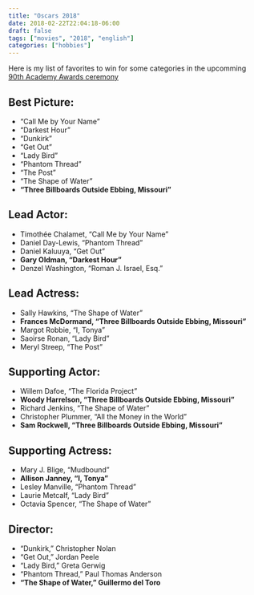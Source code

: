 ```yaml
---
title: "Oscars 2018"
date: 2018-02-22T22:04:18-06:00
draft: false
tags: ["movies", "2018", "english"]
categories: ["hobbies"]
---
```


Here is my list of favorites to win for some categories in the upcomming [90th Academy Awards ceremony](https://www.oscars.org/oscars/ceremonies/2018) 

## Best Picture:

  * “Call Me by Your Name”
  * “Darkest Hour”
  * “Dunkirk”
  * “Get Out”
  * “Lady Bird”
  * “Phantom Thread”
  * “The Post”
  * “The Shape of Water”
  * __“Three Billboards Outside Ebbing, Missouri”__

## Lead Actor:

  * Timothée Chalamet, “Call Me by Your Name”
  * Daniel Day-Lewis, “Phantom Thread”
  * Daniel Kaluuya, “Get Out”
  * __Gary Oldman, “Darkest Hour”__
  * Denzel Washington, “Roman J. Israel, Esq.”

## Lead Actress:

  * Sally Hawkins, “The Shape of Water”
  * __Frances McDormand, “Three Billboards Outside Ebbing, Missouri”__
  * Margot Robbie, “I, Tonya”
  * Saoirse Ronan, “Lady Bird”
  * Meryl Streep, “The Post”

## Supporting Actor:

  * Willem Dafoe, “The Florida Project”
  * __Woody Harrelson, “Three Billboards Outside Ebbing, Missouri”__
  * Richard Jenkins, “The Shape of Water”
  * Christopher Plummer, “All the Money in the World”
  * __Sam Rockwell, “Three Billboards Outside Ebbing, Missouri”__

## Supporting Actress:

  * Mary J. Blige, “Mudbound”
  * __Allison Janney, “I, Tonya”__
  * Lesley Manville, “Phantom Thread”
  * Laurie Metcalf, “Lady Bird”
  * Octavia Spencer, “The Shape of Water”

## Director:

  * “Dunkirk,” Christopher Nolan
  * “Get Out,” Jordan Peele
  * “Lady Bird,” Greta Gerwig
  * “Phantom Thread,” Paul Thomas Anderson
  * __“The Shape of Water,” Guillermo del Toro__
